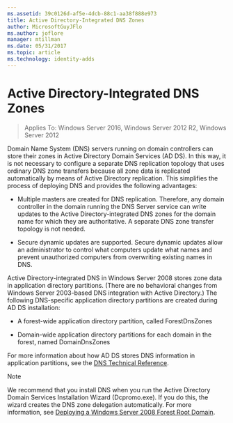 ```yaml
---
ms.assetid: 39c0126d-af5e-4dcb-88c1-aa38f888e973
title: Active Directory-Integrated DNS Zones
author: MicrosoftGuyJFlo
ms.author: joflore
manager: mtillman
ms.date: 05/31/2017
ms.topic: article
ms.technology: identity-adds
---
```


# Active Directory-Integrated DNS Zones

> Applies To: Windows Server 2016, Windows Server 2012 R2, Windows Server 2012

Domain Name System (DNS) servers running on domain controllers can store their zones in Active Directory Domain Services (AD DS). In this way, it is not necessary to configure a separate DNS replication topology that uses ordinary DNS zone transfers because all zone data is replicated automatically by means of Active Directory replication. This simplifies the process of deploying DNS and provides the following advantages:

- Multiple masters are created for DNS replication. Therefore, any domain controller in the domain running the DNS Server service can write updates to the Active Directory-integrated DNS zones for the domain name for which they are authoritative. A separate DNS zone transfer topology is not needed.

- Secure dynamic updates are supported. Secure dynamic updates allow an administrator to control what computers update what names and prevent unauthorized computers from overwriting existing names in DNS.

Active Directory-integrated DNS in  Windows Server 2008  stores zone data in application directory partitions. (There are no behavioral changes from Windows Server 2003-based DNS integration with Active Directory.) The following DNS-specific application directory partitions are created during AD DS installation:

- A forest-wide application directory partition, called ForestDnsZones

- Domain-wide application directory partitions for each domain in the forest, named DomainDnsZones

For more information about how AD DS stores DNS information in application partitions, see the [DNS Technical Reference](/previous-versions/windows/it-pro/windows-server-2003/cc779926(v=ws.10)).

> [!NOTE]
> We recommend that you install DNS when you run the Active Directory Domain Services Installation Wizard (Dcpromo.exe). If you do this, the wizard creates the DNS zone delegation automatically. For more information, see [Deploying a Windows Server 2008 Forest Root Domain](/previous-versions/windows/it-pro/windows-server-2008-r2-and-2008/cc731174(v=ws.10)).
